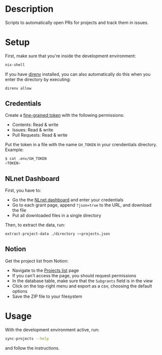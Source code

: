 # Description

Scripts to automatically open PRs for projects and track them in issues.

# Setup

First, make sure that you're inside the development environment:

```sh
nix-shell
```

If you have [direnv](https://github.com/nix-community/nix-direnv) installed, you can also automatically do this when you enter the directory by executing:

```sh
direnv allow
```

## Credentials

Create a [fine-grained token](https://docs.github.com/en/authentication/keeping-your-account-and-data-secure/managing-your-personal-access-tokens#creating-a-fine-grained-personal-access-token) with the following permissions:

- Contents: Read & write
- Issues: Read & write
- Pull Requests: Read & write

Put the token in a file with the name `GH_TOKEN` in your crendentials directory. Example:

```sh
$ cat .env/GH_TOKEN
<TOKEN>
```

## NLnet Dashboard

First, you have to:

- Go the the [NLnet dashboard](https://dashboard.nlnet.nl) and enter your credentials
- Go to each grant page, append `?json=true` to the URL, and download the file
- Put all downloaded files in a single directory

Then, to extract the data, run:

```sh
extract-project-data ./directory >>projects.json
```

## Notion

Get the project list from Notion:

- Navigate to the [Projects list](https://www.notion.so/nixos-foundation/15759d49e1be808186e5dc8c2c600ba8?v=9e8141539d9c41ad98ab2368b12d030f) page
- If you can't access the page, you should request permissions
- In the database table, make sure that the `Subgrants` field is in the view
- Click on the top-right menu and export as a csv, choosing the default options
- Save the ZIP file to your filesystem

# Usage

With the development environment active, run:

```sh
sync-projects --help
```

and follow the instructions.
